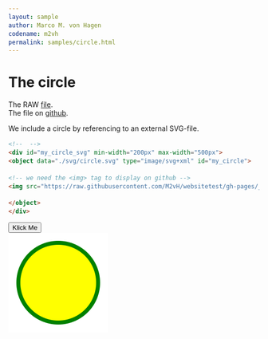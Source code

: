 ```yaml
---
layout: sample
author: Marco M. von Hagen
codename: m2vh
permalink: samples/circle.html
---
```


# The circle

The RAW [file](https://raw.githubusercontent.com/M2vH/websitetest/gh-pages/_samples/svg/circle.svg).  
The file on [github](https://github.com/M2vH/websitetest/blob/gh-pages/_samples/svg/circle.svg).

We include a circle by referencing to an external SVG-file.

```html
<!--  -->
<div id="my_circle_svg" min-width="200px" max-width="500px">
<object data="./svg/circle.svg" type="image/svg+xml" id="my_circle">

<!-- we need the <img> tag to display on github -->
<img src="https://raw.githubusercontent.com/M2vH/websitetest/gh-pages/_samples/svg/circle.svg?sanitize=true">

</object>
</div>

```
<div id="my_button">
<button name="circle_button" onclick="myCircleFunction()">Klick Me</button>
</div>



<div id="my_circle" min-width="200px" max-width="500px">
<object data="./svg/circle.svg" type="image/svg+xml" id="my_circle_svg">

<!-- we need the <img> tag to display on github -->
<img src="https://raw.githubusercontent.com/M2vH/websitetest/gh-pages/_samples/svg/circle.svg?sanitize=true">

</object>
</div>

<!---
<div id="my_circle_script">
<script src="https://gist.github.com/M2vH/49ed98ba53d3c05a3b51ddbb24e6a6b5.js"></script>
</div>
-->

